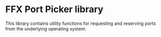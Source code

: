 # FFX Port Picker library

This library contains utility functions for requesting and reserving ports from
the underlying operating system.
